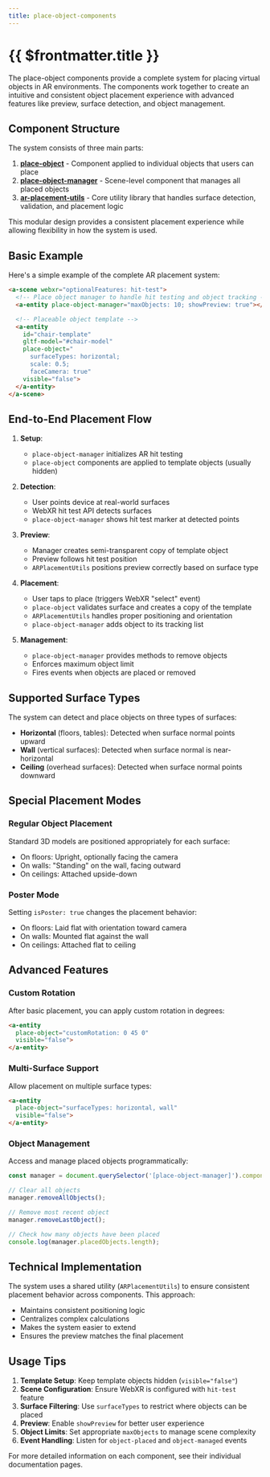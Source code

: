 ```yaml
---
title: place-object-components
---
```


# {{ $frontmatter.title }}

The place-object components provide a complete system for placing virtual objects in AR environments. The components work together to create an intuitive and consistent object placement experience with advanced features like preview, surface detection, and object management.

## Component Structure

The system consists of three main parts:

1. [**place-object**](/ar-vr-components/place-object) - Component applied to individual objects that users can place
2. [**place-object-manager**](/ar-vr-components/place-object-manager) - Scene-level component that manages all placed objects
3. [**ar-placement-utils**](/ar-vr-components/ar-placement-utils) - Core utility library that handles surface detection, validation, and placement logic

This modular design provides a consistent placement experience while allowing flexibility in how the system is used.

## Basic Example

Here's a simple example of the complete AR placement system:

```html
<a-scene webxr="optionalFeatures: hit-test">
  <!-- Place object manager to handle hit testing and object tracking -->
  <a-entity place-object-manager="maxObjects: 10; showPreview: true"></a-entity>

  <!-- Placeable object template -->
  <a-entity
    id="chair-template"
    gltf-model="#chair-model"
    place-object="
      surfaceTypes: horizontal;
      scale: 0.5;
      faceCamera: true"
    visible="false">
  </a-entity>
</a-scene>
```

## End-to-End Placement Flow

1. **Setup**:
   - `place-object-manager` initializes AR hit testing
   - `place-object` components are applied to template objects (usually hidden)

2. **Detection**:
   - User points device at real-world surfaces
   - WebXR hit test API detects surfaces
   - `place-object-manager` shows hit test marker at detected points

3. **Preview**:
   - Manager creates semi-transparent copy of template object
   - Preview follows hit test position
   - `ARPlacementUtils` positions preview correctly based on surface type

4. **Placement**:
   - User taps to place (triggers WebXR "select" event)
   - `place-object` validates surface and creates a copy of the template
   - `ARPlacementUtils` handles proper positioning and orientation
   - `place-object-manager` adds object to its tracking list

5. **Management**:
   - `place-object-manager` provides methods to remove objects
   - Enforces maximum object limit
   - Fires events when objects are placed or removed

## Supported Surface Types

The system can detect and place objects on three types of surfaces:

- **Horizontal** (floors, tables): Detected when surface normal points upward
- **Wall** (vertical surfaces): Detected when surface normal is near-horizontal
- **Ceiling** (overhead surfaces): Detected when surface normal points downward

## Special Placement Modes

### Regular Object Placement

Standard 3D models are positioned appropriately for each surface:
- On floors: Upright, optionally facing the camera
- On walls: "Standing" on the wall, facing outward
- On ceilings: Attached upside-down

### Poster Mode

Setting `isPoster: true` changes the placement behavior:
- On floors: Laid flat with orientation toward camera
- On walls: Mounted flat against the wall
- On ceilings: Attached flat to ceiling

## Advanced Features

### Custom Rotation

After basic placement, you can apply custom rotation in degrees:

```html
<a-entity
  place-object="customRotation: 0 45 0"
  visible="false">
</a-entity>
```

### Multi-Surface Support

Allow placement on multiple surface types:

```html
<a-entity
  place-object="surfaceTypes: horizontal, wall"
  visible="false">
</a-entity>
```

### Object Management

Access and manage placed objects programmatically:

```javascript
const manager = document.querySelector('[place-object-manager]').components['place-object-manager'];

// Clear all objects
manager.removeAllObjects();

// Remove most recent object
manager.removeLastObject();

// Check how many objects have been placed
console.log(manager.placedObjects.length);
```

## Technical Implementation

The system uses a shared utility (`ARPlacementUtils`) to ensure consistent placement behavior across components. This approach:

- Maintains consistent positioning logic
- Centralizes complex calculations
- Makes the system easier to extend
- Ensures the preview matches the final placement

## Usage Tips

1. **Template Setup**: Keep template objects hidden (`visible="false"`)
2. **Scene Configuration**: Ensure WebXR is configured with `hit-test` feature
3. **Surface Filtering**: Use `surfaceTypes` to restrict where objects can be placed
4. **Preview**: Enable `showPreview` for better user experience
5. **Object Limits**: Set appropriate `maxObjects` to manage scene complexity
6. **Event Handling**: Listen for `object-placed` and `object-managed` events

For more detailed information on each component, see their individual documentation pages.
